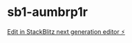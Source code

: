 # sb1-aumbrp1r

[Edit in StackBlitz next generation editor ⚡️](https://stackblitz.com/~/github.com/Bakfiets78/sb1-aumbrp1r)